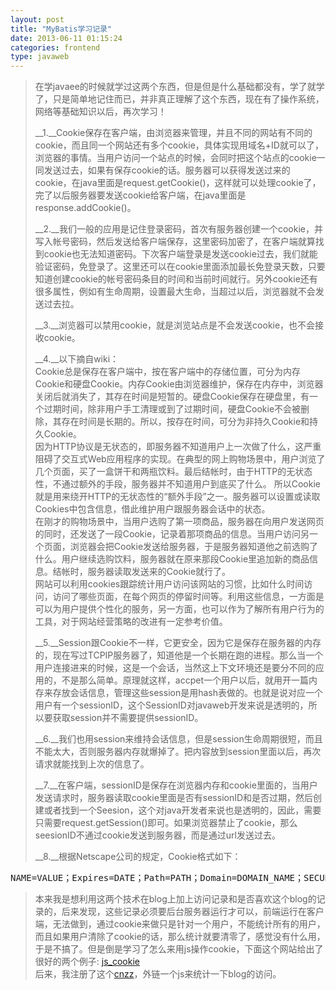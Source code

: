 ```yaml
---
layout: post
title: "MyBatis学习记录"
date: 2013-06-11 01:15:24
categories: frontend
type: javaweb
---
```


>在学javaee的时候就学过这两个东西，但是但是什么基础都没有，学了就学了，只是简单地记住而已，并非真正理解了这个东西，现在有了操作系统，网络等基础知识以后，再次学习！
>
>__1\.__Cookie保存在客户端，由浏览器来管理，并且不同的网站有不同的cookie，而且同一个网站还有多个cookie，具体实现用域名+ID就可以了，浏览器的事情。当用户访问一个站点的时候，会同时把这个站点的cookie一同发送过去，如果有保存cookie的话。服务器可以获得发送过来的cookie，在java里面是request.getCookie()，这样就可以处理cookie了，完了以后服务器要发送cookie给客户端，在java里面是response.addCookie()。
>
>__2\.__我们一般的应用是记住登录密码，首次有服务器创建一个cookie，并写入帐号密码，然后发送给客户端保存，这里密码加密了，在客户端就算找到cookie也无法知道密码。下次客户端登录是发送cookie过去，我们就能验证密码，免登录了。这里还可以在cookie里面添加最长免登录天数，只要知道创建cookie的帐号密码条目的时间和当前时间就行。另外cookie还有很多属性，例如有生命周期，设置最大生命，当超过以后，浏览器就不会发送过去拉。
>
>__3\.__浏览器可以禁用cookie，就是浏览站点是不会发送cookie，也不会接收cookie。
>
>__4\.__以下摘自wiki：  
>Cookie总是保存在客户端中，按在客户端中的存储位置，可分为内存Cookie和硬盘Cookie。内存Cookie由浏览器维护，保存在内存中，浏览器关闭后就消失了，其存在时间是短暂的。硬盘Cookie保存在硬盘里，有一个过期时间，除非用户手工清理或到了过期时间，硬盘Cookie不会被删除，其存在时间是长期的。所以，按存在时间，可分为非持久Cookie和持久Cookie。  
>因为HTTP协议是无状态的，即服务器不知道用户上一次做了什么，这严重阻碍了交互式Web应用程序的实现。在典型的网上购物场景中，用户浏览了几个页面，买了一盒饼干和两瓶饮料。最后结帐时，由于HTTP的无状态性，不通过额外的手段，服务器并不知道用户到底买了什么。 所以Cookie就是用来绕开HTTP的无状态性的“额外手段”之一。服务器可以设置或读取Cookies中包含信息，借此维护用户跟服务器会话中的状态。  
>在刚才的购物场景中，当用户选购了第一项商品，服务器在向用户发送网页的同时，还发送了一段Cookie，记录着那项商品的信息。当用户访问另一个页面，浏览器会把Cookie发送给服务器，于是服务器知道他之前选购了什么。用户继续选购饮料，服务器就在原来那段Cookie里追加新的商品信息。结帐时，服务器读取发送来的Cookie就行了。  
>网站可以利用cookies跟踪统计用户访问该网站的习惯，比如什么时间访问，访问了哪些页面，在每个网页的停留时间等。利用这些信息，一方面是可以为用户提供个性化的服务，另一方面，也可以作为了解所有用户行为的工具，对于网站经营策略的改进有一定参考价值。
>
>__5\.__Session跟Cookie不一样，它更安全，因为它是保存在服务器的内存的，现在写过TCPIP服务器了，知道他是一个长期在跑的进程。那么当一个用户连接进来的时候，这是一个会话，当然这上下文环境还是要分不同的应用的，不是那么简单。原理就这样，accpet一个用户以后，就用开一篇内存来存放会话信息，管理这些session是用hash表做的。也就是说对应一个用户有一个sessionID，这个SessionID对javaweb开发来说是透明的，所以要获取session并不需要提供sessionID。
>
>__6\.__我们也用session来维持会话信息，但是session生命周期很短，而且不能太大，否则服务器内存就爆掉了。把内容放到session里面以后，再次请求就能找到上次的信息了。
>
>__7\.__在客户端，sessionID是保存在浏览器内存和cookie里面的，当用户发送请求时，服务器读取cookie里面是否有sessionID和是否过期，然后创建或者找到一个Seesion，这个对java开发者来说也是透明的，因此，需要只需要request.getSession()即可。如果浏览器禁止了cookie，那么seesionID不通过cookie发送到服务器，而是通过url发送过去。
>
>__8\.__根据Netscape公司的规定，Cookie格式如下：  
<pre>
NAME=VALUE；Expires=DATE；Path=PATH；Domain=DOMAIN_NAME；SECURE
</pre>
>
>本来我是想利用这两个技术在blog上加上访问记录和是否喜欢这个blog的记录的，后来发现，这些记录必须要后台服务器运行才可以，前端运行在客户端，无法做到，通过cookie来做只是针对一个用户，不能统计所有的用户，而且如果用户清除了cookie的话，那么统计就要清零了，感觉没有什么用，于是不搞了。但是倒是学习了怎么来用js操作cookie，下面这个网站给出了很好的两个例子: [js_cookie]  
>后来，我注册了这个[cnzz]，外链一个js来统计一下blog的访问。

[js_cookie]: http://blog.sina.com.cn/s/blog_7115cd450101cpvx.html
[cnzz]: www.cnzz.com
